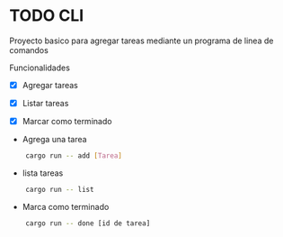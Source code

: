 # TODO CLI

Proyecto basico para agregar tareas mediante un programa de linea de comandos

Funcionalidades

- [X] Agregar tareas
- [X] Listar tareas
- [X] Marcar como terminado


- Agrega una tarea

```bash
    cargo run -- add [Tarea]
```

- lista tareas

```bash
    cargo run -- list
```

- Marca como terminado

```bash
    cargo run -- done [id de tarea]
```
